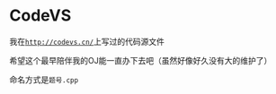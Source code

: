 # CodeVS

我在[`http://codevs.cn/`](http://codevs.cn/)上写过的代码源文件

希望这个最早陪伴我的OJ能一直办下去吧（虽然好像好久没有大的维护了）

命名方式是`题号.cpp`
